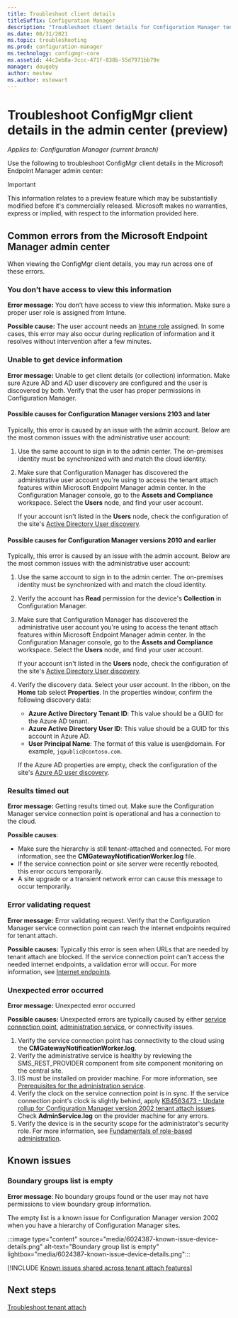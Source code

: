 ```yaml
---
title: Troubleshoot client details
titleSuffix: Configuration Manager
description: "Troubleshoot client details for Configuration Manager tenant attach"
ms.date: 08/31/2021
ms.topic: troubleshooting
ms.prod: configuration-manager
ms.technology: configmgr-core
ms.assetid: 44c2eb8a-3ccc-471f-838b-55d7971bb79e
manager: dougeby
author: mestew
ms.author: mstewart
---
```


# Troubleshoot ConfigMgr client details in the admin center (preview)
<!--6374854, 6521921-->
*Applies to: Configuration Manager (current branch)*

Use the following to troubleshoot ConfigMgr client details in the Microsoft Endpoint Manager admin center:

> [!Important]
> This information relates to a preview feature which may be substantially modified before it's commercially released. Microsoft makes no warranties, express or implied, with respect to the information provided here.

## Common errors from the Microsoft Endpoint Manager admin center

When viewing the ConfigMgr client details, you may run across one of these errors.  

### <a name="bkmk_intune"></a> You don’t have access to view this information
<!--7980141-->
**Error message:** You don’t have access to view this information. Make sure a proper user role is assigned from Intune.

**Possible cause:** The user account needs an [Intune role](../../intune/fundamentals/role-based-access-control.md) assigned. In some cases, this error may also occur during replication of information and it resolves without intervention after a few minutes.

### <a name="bkmk_noinfo"></a> Unable to get device information

**Error message:** Unable to get client details (or collection) information. Make sure Azure AD and AD user discovery are configured and the user is discovered by both. Verify that the user has proper permissions in Configuration Manager.

#### Possible causes for Configuration Manager versions 2103 and later

Typically, this error is caused by an issue with the admin account. Below are the most common issues with the administrative user account:

1. Use the same account to sign in to the admin center. The on-premises identity must be synchronized with and match the cloud identity.
1. Make sure that Configuration Manager has discovered the administrative user account you're using to access the tenant attach features within Microsoft Endpoint Manager admin center. In the Configuration Manager console, go to the **Assets and Compliance** workspace. Select the **Users** node, and find your user account.

    If your account isn't listed in the **Users** node, check the configuration of the site's [Active Directory User discovery](../core/servers/deploy/configure/about-discovery-methods.md#bkmk_aboutUser).

#### Possible causes for Configuration Manager versions 2010 and earlier

Typically, this error is caused by an issue with the admin account. Below are the most common issues with the administrative user account:

1. Use the same account to sign in to the admin center. The on-premises identity must be synchronized with and match the cloud identity.
1. Verify the account has **Read** permission for the device's **Collection** in Configuration Manager.
1. Make sure that Configuration Manager has discovered the administrative user account you're using to access the tenant attach features within Microsoft Endpoint Manager admin center. In the Configuration Manager console, go to the **Assets and Compliance** workspace. Select the **Users** node, and find your user account.

    If your account isn't listed in the **Users** node, check the configuration of the site's [Active Directory User discovery](../core/servers/deploy/configure/about-discovery-methods.md#bkmk_aboutUser).

1. Verify the discovery data. Select your user account. In the ribbon, on the **Home** tab select **Properties**. In the properties window, confirm the following discovery data:

    - **Azure Active Directory Tenant ID**: This value should be a GUID for the Azure AD tenant.
    - **Azure Active Directory User ID**: This value should be a GUID for this account in Azure AD.
    - **User Principal Name**: The format of this value is user@domain. For example, `jqpublic@contoso.com`.

    If the Azure AD properties are empty, check the configuration of the site's [Azure AD user discovery](../core/servers/deploy/configure/about-discovery-methods.md#azureaddisc).

### <a name="bkmk_timeout"></a> Results timed out

**Error message:** Getting results timed out. Make sure the Configuration Manager service connection point is operational and has a connection to the cloud. <!-- 8974697 -->

**Possible causes**:

- Make sure the hierarchy is still tenant-attached and connected. For more information, see the **CMGatewayNotificationWorker.log** file.
- If the service connection point or site server were recently rebooted, this error occurs temporarily.
- A site upgrade or a transient network error can cause this message to occur temporarily.

### <a name="bkmk_firewall"></a> Error validating request

**Error message:** Error validating request. Verify that the Configuration Manager service connection point can reach the internet endpoints required for tenant attach.

**Possible causes:** Typically this error is seen when URLs that are needed by tenant attach are blocked. If the service connection point can't access the needed internet endpoints, a validation error will occur. For more information, see [Internet endpoints](device-sync-actions.md#internet-endpoints).
### <a name="bkmk_1603"></a> Unexpected error occurred

**Error message:** Unexpected error occurred

**Possible causes:** Unexpected errors are typically caused by either [service connection point](../core/servers/deploy/configure/about-the-service-connection-point.md), [administration service](../develop/adminservice/overview.md), or connectivity issues.

1. Verify the service connection point has connectivity to the cloud using the **CMGatewayNotificationWorker.log**.
1. Verify the administrative service is healthy by reviewing the SMS_REST_PROVIDER component from site component monitoring on the central site.
1. IIS must be installed on provider machine. For more information, see [Prerequisites for the administration service](../develop/adminservice/overview.md#prerequisites).
1. Verify the clock on the service connection point is in sync. If the service connection point's clock is slightly behind, apply [KB4563473 - Update rollup for Configuration Manager version 2002 tenant attach issues](https://support.microsoft.com/help/4563473). Check **AdminService.log** on the provider machine for any errors.
1. Verify the device is in the security scope for the administrator's security role. For more information, see [Fundamentals of role-based administration](../core/understand/fundamentals-of-role-based-administration.md).


## Known issues

### Boundary groups list is empty

**Error message**: No boundary groups found or the user may not have permissions to view boundary group information.

The empty list is a known issue for Configuration Manager version 2002 when you have a hierarchy of Configuration Manager sites.

:::image type="content" source="media/6024387-known-issue-device-details.png" alt-text="Boundary group list is empty" lightbox="media/6024387-known-issue-device-details.png":::

[!INCLUDE [Known issues shared across tenant attach features](includes/known-issues-shared.md)]

## Next steps

[Troubleshoot tenant attach](troubleshoot.md)
